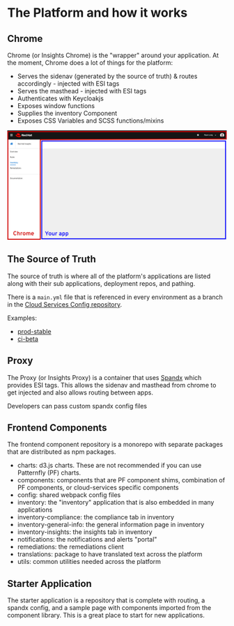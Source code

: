 # The Platform and how it works

## Chrome

Chrome (or Insights Chrome) is the "wrapper" around your application. At the moment, Chrome does a lot of things for the platform:

- Serves the sidenav (generated by the source of truth) & routes accordingly - injected with ESI tags
- Serves the masthead - injected with ESI tags
- Authenticates with Keycloakjs
- Exposes window functions
- Supplies the inventory Component
- Exposes CSS Variables and SCSS functions/mixins

![Example of Chrome:](https://github.com/RedHatInsights/insights-frontend-storybook/blob/master/src/docs/welcome/img/chrome.png?raw=true)

## The Source of Truth

The source of truth is where all of the platform's applications are listed along with their sub applications, deployment repos, and pathing.

There is a `main.yml` file that is referenced in every environment as a branch in the [Cloud Services Config repository](https://github.com/RedHatInsights/cloud-services-config).

Examples:

- [prod-stable](https://github.com/RedHatInsights/cloud-services-config/blob/prod-stable/main.yml)
- [ci-beta](https://github.com/RedHatInsights/cloud-services-config/blob/ci-beta/main.yml)

## Proxy

The Proxy (or Insights Proxy) is a container that uses [Spandx](https://github.com/RedHatInsights/spandx) which provides ESI tags. This allows the sidenav and masthead from chrome to get injected and also allows routing between apps.

Developers can pass custom spandx config files

## Frontend Components

The frontend component repository is a monorepo with separate packages that are distributed as npm packages.

- charts: d3.js charts. These are not recommended if you can use Patternfly (PF) charts.
- components: components that are PF component shims, combination of PF components, or cloud-services specific components
- config: shared webpack config files
- inventory: the "inventory" application that is also embedded in many applications
- inventory-compliance: the compliance tab in inventory
- inventory-general-info: the general information page in inventory
- inventory-insights: the insights tab in inventory
- notifications: the notifications and alerts "portal"
- remediations: the remediations client
- translations: package to have translated text across the platform
- utils: common utilities needed across the platform

## Starter Application

The starter application is a repository that is complete with routing, a spandx config, and a sample page with components imported from the component library. This is a great place to start for new applications.
